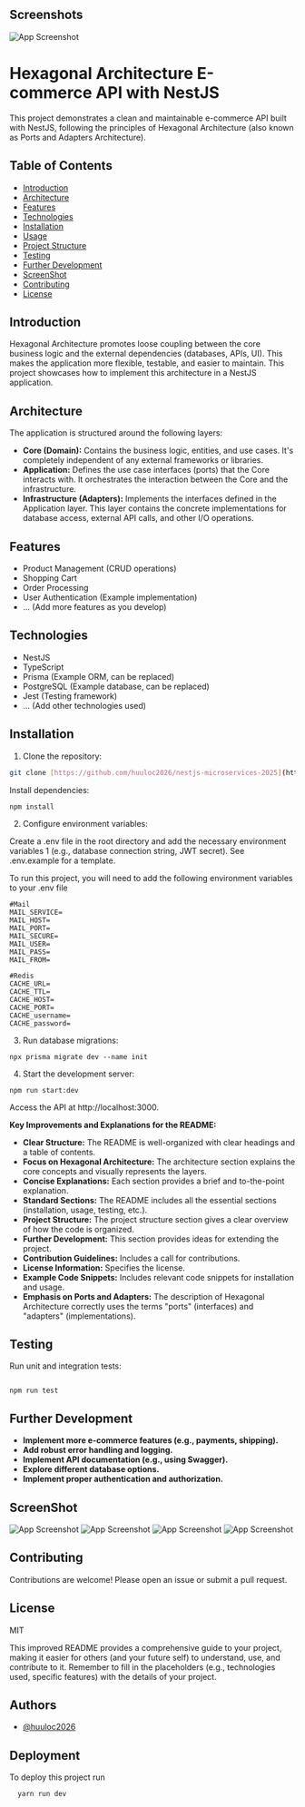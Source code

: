 ## Screenshots

![App Screenshot](https://miro.medium.com/v2/resize:fit:1170/1*aD3zDFzcF5Y2_27dvU213Q.png)

# Hexagonal Architecture E-commerce API with NestJS

This project demonstrates a clean and maintainable e-commerce API built with NestJS, following the principles of Hexagonal Architecture (also known as Ports and Adapters Architecture).

## Table of Contents

- [Introduction](#introduction)
- [Architecture](#architecture)
- [Features](#features)
- [Technologies](#technologies)
- [Installation](#installation)
- [Usage](#usage)
- [Project Structure](#project-structure)
- [Testing](#testing)
- [Further Development](#further-development)
- [ScreenShot](#screenshot)
- [Contributing](#contributing)
- [License](#license)

## Introduction

Hexagonal Architecture promotes loose coupling between the core business logic and the external dependencies (databases, APIs, UI). This makes the application more flexible, testable, and easier to maintain. This project showcases how to implement this architecture in a NestJS application.

## Architecture

The application is structured around the following layers:

- **Core (Domain):** Contains the business logic, entities, and use cases. It's completely independent of any external frameworks or libraries.
- **Application:** Defines the use case interfaces (ports) that the Core interacts with. It orchestrates the interaction between the Core and the infrastructure.
- **Infrastructure (Adapters):** Implements the interfaces defined in the Application layer. This layer contains the concrete implementations for database access, external API calls, and other I/O operations.

## Features

- Product Management (CRUD operations)
- Shopping Cart
- Order Processing
- User Authentication (Example implementation)
- ... (Add more features as you develop)

## Technologies

- NestJS
- TypeScript
- Prisma (Example ORM, can be replaced)
- PostgreSQL (Example database, can be replaced)
- Jest (Testing framework)
- ... (Add other technologies used)

## Installation

1. Clone the repository:

```bash
git clone [https://github.com/huuloc2026/nestjs-microservices-2025](https://github.com/huuloc2026/nestjs-microservices-2025)
```

Install dependencies:

```
npm install
```

2. Configure environment variables:

Create a .env file in the root directory and add the necessary environment variables 1 (e.g., database connection string, JWT secret). See .env.example for a template.  

To run this project, you will need to add the following environment variables to your .env file

```
#Mail
MAIL_SERVICE=
MAIL_HOST=
MAIL_PORT=
MAIL_SECURE=
MAIL_USER=
MAIL_PASS=
MAIL_FROM=

#Redis
CACHE_URL=
CACHE_TTL=
CACHE_HOST=
CACHE_PORT=
CACHE_username=
CACHE_password=
```

3. Run database migrations:

```
npx prisma migrate dev --name init
```

4. Start the development server:

```
npm run start:dev
```

Access the API at http://localhost:3000.

**Key Improvements and Explanations for the README:**

- **Clear Structure:** The README is well-organized with clear headings and a table of contents.
- **Focus on Hexagonal Architecture:** The architecture section explains the core concepts and visually represents the layers.
- **Concise Explanations:** Each section provides a brief and to-the-point explanation.
- **Standard Sections:** The README includes all the essential sections (installation, usage, testing, etc.).
- **Project Structure:** The project structure section gives a clear overview of how the code is organized.
- **Further Development:** This section provides ideas for extending the project.
- **Contribution Guidelines:** Includes a call for contributions.
- **License Information:** Specifies the license.
- **Example Code Snippets:** Includes relevant code snippets for installation and usage.
- **Emphasis on Ports and Adapters:** The description of Hexagonal Architecture correctly uses the terms "ports" (interfaces) and "adapters" (implementations).

## Testing

Run unit and integration tests:

```

npm run test
```

## Further Development

- **Implement more e-commerce features (e.g., payments, shipping).**
- **Add robust error handling and logging.**
- **Implement API documentation (e.g., using Swagger).**
- **Explore different database options.**
- **Implement proper authentication and authorization.**

## ScreenShot

![App Screenshot](screenshot/swagger-ui.png)
![App Screenshot](screenshot/bullboard.png)
![App Screenshot](screenshot/sendEmail-Bull.png)
![App Screenshot](screenshot/cached-token.png)

## Contributing

Contributions are welcome! Please open an issue or submit a pull request.

## License

MIT

This improved README provides a comprehensive guide to your project, making it easier for others (and your future self) to understand, use, and contribute to it. Remember to fill in the placeholders (e.g., technologies used, specific features) with the details of your project.

## Authors

- [@huuloc2026](https://www.github.com/huuloc2026)

## Deployment

To deploy this project run

```bash
  yarn run dev
```
